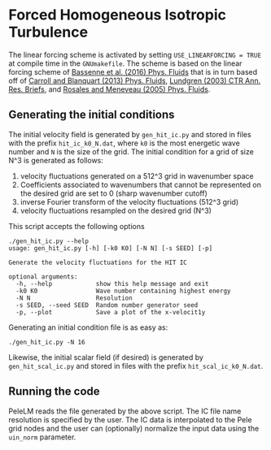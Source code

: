 # Forced Homogeneous Isotropic Turbulence

The linear forcing scheme is activated by setting `USE_LINEARFORCING = TRUE`
at compile time in the `GNUmakefile`. The scheme is based on the linear
forcing scheme of [Bassenne et al. (2016) Phys. Fluids](https://doi.org/10.1063/1.4944629)
that is in turn based off of
[Carroll and Blanquart (2013) Phys. Fluids](https://doi.org/10.1063/1.4826315),
[Lundgren (2003) CTR Ann. Res. Briefs](https://apps.dtic.mil/dtic/tr/fulltext/u2/p014826.pdf),
and [Rosales and Meneveau (2005) Phys. Fluids](https://doi.org/10.1063/1.2047568).

## Generating the initial conditions

The initial velocity field is generated by `gen_hit_ic.py` and stored in
files with the prefix `hit_ic_k0_N.dat`, where `k0` is the most
energetic wave number and `N` is the size of the grid. The initial
condition for a grid of size N^3 is generated as follows:

1. velocity fluctuations generated on a 512^3 grid in wavenumber space
2. Coefficients associated to wavenumbers that cannot be represented on the desired grid are set to 0 (sharp wavenumber cutoff)
3. inverse Fourier transform of the velocity fluctuations (512^3 grid)
4. velocity fluctuations resampled on the desired grid (N^3)

This script accepts the following options
```
./gen_hit_ic.py --help
usage: gen_hit_ic.py [-h] [-k0 K0] [-N N] [-s SEED] [-p]

Generate the velocity fluctuations for the HIT IC

optional arguments:
  -h, --help            show this help message and exit
  -k0 K0                Wave number containing highest energy
  -N N                  Resolution
  -s SEED, --seed SEED  Random number generator seed
  -p, --plot            Save a plot of the x-velocit1y
```

Generating an initial condition file is as easy as:
```{bash}
./gen_hit_ic.py -N 16
```

Likewise, the initial scalar field (if desired) is generated by `gen_hit_scal_ic.py`
and stored in files with the prefix `hit_scal_ic_k0_N.dat`.

## Running the code

PeleLM reads the file generated by the above script. The IC file name
resolution is specified by the user. The IC data is interpolated to
the Pele grid nodes and the user can (optionally) normalize the input
data using the `uin_norm` parameter.
